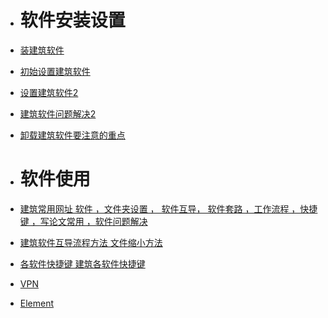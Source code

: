 - # 软件安装设置
- [装建筑软件](装建筑软件.md)
- [初始设置建筑软件](初始设置建筑软件.md)
- [设置建筑软件2](设置建筑软件2.md)
- [建筑软件问题解决2](建筑软件问题解决2.md)
- [卸载建筑软件要注意的重点](卸载建筑软件要注意的重点.md)

- # 软件使用
- [建筑常用网址  软件 ，文件夹设置 ， 软件互导， 软件套路 ，工作流程 ，快捷键 ，写论文常用 ，软件问题解决](建筑常用网址%20%20软件%20，文件夹设置%20，%20软件互导，%20软件套路%20，工作流程%20，快捷键%20，写论文常用%20，软件问题解决.md)
-  [建筑软件互导流程方法 文件缩小方法](建筑软件互导流程方法%20文件缩小方法.md)
- [各软件快捷键 建筑各软件快捷键](各软件快捷键%20建筑各软件快捷键.md)
- [VPN](VPN.md)
- [Element](Element.md)
